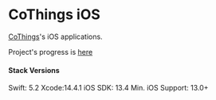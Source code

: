 # CoThings iOS

[CoThings](https://github.com/rainlab-inc/cothings)'s iOS applications.

Project's progress is [here](https://github.com/rainlab-inc/cothings-ios/projects/1)

#### Stack Versions

Swift: 5.2
Xcode:14.4.1
iOS SDK: 13.4
Min. iOS Support: 13.0+
